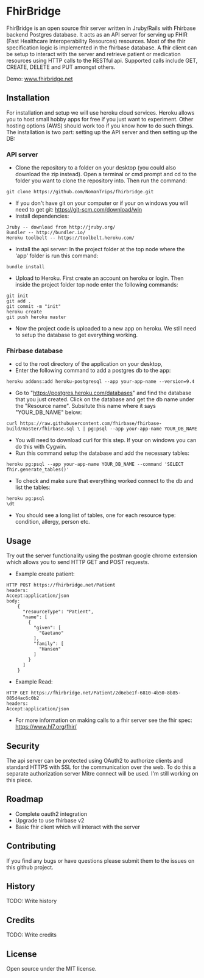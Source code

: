# FhirBridge

FhirBridge is an open source fhir server written in Jruby/Rails with Fhirbase backend Postgres database. It acts as
an API server for serving up FHIR (Fast Healthcare Interoperability Resources) resources. Most of the fhir specification
logic is implemented in the fhirbase database. A fhir client can be setup to interact
with the server and retrieve patient or medication resources using HTTP calls to the RESTful api. Supported calls include GET, CREATE, DELETE and PUT amongst others.

Demo:
www.fhirbridge.net

## Installation
For installation and setup we will use heroku cloud services. Heroku allows you to host small hobby apps for free if you
just want to experiment. Other hosting options (AWS) should work too if you know how to do such things. 
The installation is two part: setting up the API server and then setting up the DB:
### API server
- Clone the repository to a folder on your desktop (you could also download the zip instead). Open a terminal or cmd prompt and cd to the folder you want to clone the repository into. Then run the command:
```
git clone https://github.com/NomanTrips/fhirbridge.git
```
- If you don't have git on your computer or if your on windows you will need to get git: https://git-scm.com/download/win
- Install dependencies:
```
Jruby -- download from http://jruby.org/
Bundler -- http://bundler.io/
Heroku toolbelt -- https://toolbelt.heroku.com/
```
- Install the api server: In the project folder at the top node where the 'app' folder is run this command:
```
bundle install
```
- Upload to Heroku. First create an account on heroku or login. Then inside the project folder top node enter the following commands:
```
git init
git add .
git commit -m "init"
heroku create
git push heroku master
```
- Now the project code is uploaded to a new app on heroku. We still need to setup the database to get everything working.

### Fhirbase database
- cd to the root directory of the application on your desktop,
- Enter the following command to add a postgres db to the app:
```
heroku addons:add heroku-postgresql --app your-app-name --version=9.4
```
- Go to "https://postgres.heroku.com/databases" and find the database that you just created.
Click on the database and get the db name under the "Resource name". Subsitute this name where it says "YOUR_DB_NAME" below:
```
curl https://raw.githubusercontent.com/fhirbase/fhirbase-build/master/fhirbase.sql \ | pg:psql --app your-app-name YOUR_DB_NAME
```
- You will need to download curl for this step. If your on windows you can do this with Cygwin.
- Run this command setup the database and add the necessary tables:
```
heroku pg:psql --app your-app-name YOUR_DB_NAME --command 'SELECT fhir.generate_tables()'
```
- To check and make sure that everything worked connect to the db and list the tables:
```
heroku pg:psql
\dt
```
- You should see a long list of tables, one for each resource type: condition, allergy, person etc.
 
## Usage
Try out the server functionality using the postman google chrome extension which allows you to send HTTP GET and POST requests.
- Example create patient:
```
HTTP POST https://fhirbridge.net/Patient
headers:
Accept:application/json
body:
	{
	  "resourceType": "Patient",
	  "name": [
	    {
	      "given": [
	        "Gaetano"
	      ],
	      "family": [
	        "Hansen"
	      ]
	    }
	  ]
	}
```
- Example Read:
```
HTTP GET https://fhirbridge.net/Patient/2d6ebe1f-6810-4b50-8b85-085d4ac6c0b2
headers:
Accept:application/json
```

- For more information on making calls to a fhir server see the fhir spec: https://www.hl7.org/fhir/
 
## Security
The api server can be protected using OAuth2 to authorize clients and standard HTTPS with SSL for the communication over the web.
To do this a separate authorization server Mitre connect will be used. I'm still working on this piece.
## Roadmap
- Complete oauth2 integration
- Upgrade to use fhirbase v2
- Basic fhir client which will interact with the server

## Contributing
If you find any bugs or have questions please submit them to the issues on this github project.
## History
TODO: Write history
## Credits
TODO: Write credits
## License
Open source under the MIT license.